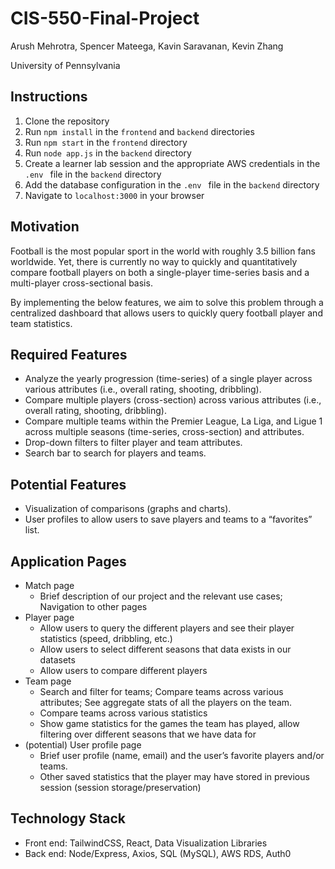 # CIS-550-Final-Project

Arush Mehrotra, Spencer Mateega, Kavin Saravanan, Kevin Zhang

University of Pennsylvania

## Instructions

1. Clone the repository
2. Run `npm install` in the `frontend` and `backend` directories
3. Run `npm start` in the `frontend` directory
4. Run `node app.js` in the `backend` directory
5. Create a learner lab session and the appropriate AWS credentials in the `.env ` file in the `backend` directory
6. Add the database configuration in the `.env ` file in the `backend` directory
7. Navigate to `localhost:3000` in your browser

## Motivation

Football is the most popular sport in the world with roughly 3.5 billion fans worldwide. Yet, there is currently no way to quickly and quantitatively compare football players on both a single-player time-series basis and a multi-player cross-sectional basis.

By implementing the below features, we aim to solve this problem through a centralized dashboard that allows users to quickly query football player and team statistics.

## Required Features

- Analyze the yearly progression (time-series) of a single player across various attributes (i.e., overall rating, shooting, dribbling).
- Compare multiple players (cross-section) across various attributes (i.e., overall rating, shooting, dribbling).
- Compare multiple teams within the Premier League, La Liga, and Ligue 1 across multiple seasons (time-series, cross-section) and attributes.
- Drop-down filters to filter player and team attributes.
- Search bar to search for players and teams.

## Potential Features

- Visualization of comparisons (graphs and charts).
- User profiles to allow users to save players and teams to a “favorites” list.

## Application Pages

- Match page
  - Brief description of our project and the relevant use cases; Navigation to other pages
- Player page
  - Allow users to query the different players and see their player statistics (speed, dribbling, etc.)
  - Allow users to select different seasons that data exists in our datasets
  - Allow users to compare different players
- Team page
  - Search and filter for teams; Compare teams across various attributes; See aggregate stats of all the players on the team.
  - Compare teams across various statistics
  - Show game statistics for the games the team has played, allow filtering over different seasons that we have data for
- (potential) User profile page
  - Brief user profile (name, email) and the user’s favorite players and/or teams.
  - Other saved statistics that the player may have stored in previous session (session storage/preservation)

## Technology Stack

- Front end: TailwindCSS, React, Data Visualization Libraries
- Back end: Node/Express, Axios, SQL (MySQL), AWS RDS, Auth0
